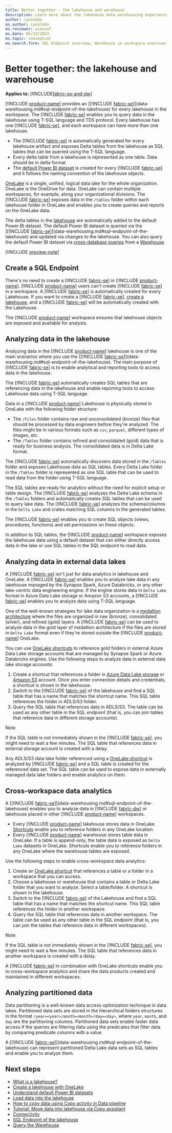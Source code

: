 ```yaml
---
title: Better together - the lakehouse and warehouse
description: Learn more about the lakehouse data warehousing experience in Microsoft Fabric.
author: cynotebo
ms.author: cynotebo
ms.reviewer: wiassaf
ms.date: 05/23/2023
ms.topic: conceptual
ms.search.form: SQL Endpoint overview, Warehouse in workspace overview # This article's title should not change. If so, contact engineering.
---
```

# Better together: the lakehouse and warehouse

**Applies to:** [!INCLUDE[fabric-se-and-dw](includes/applies-to-version/fabric-se-and-dw.md)]

[!INCLUDE [product-name](../includes/product-name.md)] provides an [[!INCLUDE [fabric-se](includes/fabric-se.md)]](data-warehousing.md#sql-endpoint-of-the-lakehouse) for every lakehouse in the workspace. The [!INCLUDE [fabric-se](includes/fabric-se.md)] enables you to query data in the lakehouse using T-SQL language and TDS protocol. Every lakehouse has one [!INCLUDE [fabric-se](includes/fabric-se.md)], and each workspace can have more than one lakehouse.

- The [!INCLUDE [fabric-se](includes/fabric-se.md)] is automatically generated for every lakehouse artifact and exposes Delta tables from the lakehouse as SQL tables that can be queried using the T-SQL language.
- Every delta table from a lakehouse is represented as one table. Data should be in delta format.
- The [default Power BI dataset](datasets.md) is created for every [!INCLUDE [fabric-se](includes/fabric-se.md)] and it follows the naming convention of the lakehouse objects.
 
[OneLake](../onelake/onelake-overview.md) is a single, unified, logical data lake for the whole organization. OneLake is the OneDrive for data. OneLake can contain multiple workspaces, for example, along your organizational divisions. The [!INCLUDE [fabric-se](includes/fabric-se.md)] exposes data in the `/tables` folder within each lakehouse folder in OneLake and enables you to create queries and reports on the OneLake data.

The delta tables in the [lakehouse](../data-engineering/lakehouse-overview.md) are automatically added to the default Power BI dataset. The default Power BI dataset is queried via the [[!INCLUDE [fabric-se](includes/fabric-se.md)]](data-warehousing.md#sql-endpoint-of-the-lakehouse) and updated via changes to the lakehouse. You can also query the default Power BI dataset via [cross-database queries](query-warehouse.md#write-a-cross-database-query) from a [Warehouse](data-warehousing.md#synapse-data-warehouse).

[!INCLUDE [preview-note](../includes/preview-note.md)]

## Create a SQL Endpoint

There's no need to create a [!INCLUDE [fabric-se](includes/fabric-se.md)] in [!INCLUDE [product-name](../includes/product-name.md)]. [!INCLUDE [product-name](../includes/product-name.md)] users can't create [!INCLUDE [fabric-se](includes/fabric-se.md)] in a workspace. A [!INCLUDE [fabric-se](includes/fabric-se.md)] is automatically created for every Lakehouse. If you want to create a [!INCLUDE [fabric-se](includes/fabric-se.md)], [create a lakehouse](../onelake/create-lakehouse-onelake.md), and a [!INCLUDE [fabric-se](includes/fabric-se.md)] will be automatically created with the Lakehouse.

The [!INCLUDE [product-name](../includes/product-name.md)] workspace ensures that lakehouse objects are exposed and available for analysis.

## Analyzing data in the lakehouse

Analyzing data in the [!INCLUDE [product-name](../includes/product-name.md)] lakehouse is one of the main scenarios where you use the [[!INCLUDE [fabric-se](includes/fabric-se.md)]](data-warehousing.md#sql-endpoint-of-the-lakehouse). The main purpose of [!INCLUDE [fabric-se](includes/fabric-se.md)] is to enable analytical and reporting tools to access data in the lakehouse.

The [!INCLUDE [fabric-se](includes/fabric-se.md)] automatically creates SQL tables that are referencing data in the lakehouse and enable reporting tools to access Lakehouse data using T-SQL language.

Data in a [!INCLUDE [product-name](../includes/product-name.md)] Lakehouse is physically stored in OneLake with the following folder structure:

- The `/Files` folder contains raw and unconsolidated (bronze) files that should be processed by data engineers before they're analyzed. The files might be in various formats such as `csv`, `parquet`, different types of images, etc.
- The `/Tables` folder contains refined and consolidated (gold) data that is ready for business analysis. The consolidated data is in Delta Lake format.

The [!INCLUDE [fabric-se](includes/fabric-se.md)] automatically discovers data stored in the `/Tables` folder and exposes Lakehouse data as SQL tables. Every Delta Lake folder in the `/Tables` folder is represented as one SQL table that can be used to read data from the folder using T-SQL language. 

The SQL tables are ready for analytics without the need for explicit setup or table design. The [!INCLUDE [fabric-se](includes/fabric-se.md)] analyzes the Delta Lake schema in the `/Tables` folders and automatically creates SQL tables that can be used to query lake data. The [!INCLUDE [fabric-se](includes/fabric-se.md)] analyzes the schema/columns in the `Delta Lake` and crates matching SQL columns in the generated tables.

The [!INCLUDE [fabric-se](includes/fabric-se.md)] enables you to create SQL objects (views, procedures, functions) and set permissions on these objects.

In addition to SQL tables, the [!INCLUDE [product-name](../includes/product-name.md)] workspace exposes the lakehouse data using a default dataset that can either directly access data in the lake or use SQL tables in the SQL endpoint to read data.

## Analyzing data in external data lakes

A [!INCLUDE [fabric-se](includes/fabric-se.md)] isn't just for data analytics in lakehouse and OneLake. A [!INCLUDE [fabric-se](includes/fabric-se.md)] enables you to analyze lake data in any lakehouse managed by the Synapse Spark, Azure Databricks, or any other lake-centric data engineering engine. If the engine stores data in `Delta Lake` format in Azure Data Lake storage or Amazon S3 accounts, a [!INCLUDE [fabric-se](includes/fabric-se.md)] enables you to analyze data using T-SQL language. 

One of the well-known strategies for lake data organization is a [medallion architecture](/azure/databricks/lakehouse/medallion) where the files are organized in raw (bronze), consolidated (silver), and refined (gold) layers. A [!INCLUDE [fabric-se](includes/fabric-se.md)] can be used to analyze data in the gold layer of medallion architecture if the files are stored in `Delta Lake` format even if they're stored outside the [!INCLUDE [product-name](../includes/product-name.md)] OneLake.

You can use [OneLake shortcuts](../data-engineering/lakehouse-shortcuts.md) to reference gold folders in external Azure Data Lake storage accounts that are managed by Synapse Spark or Azure Databricks engines.
Use the following steps to analyze data in external data lake storage accounts:

1. Create a shortcut that references a folder in [Azure Data Lake storage](../onelake/create-adls-shortcut.md) or [Amazon S3](../onelake/create-s3-shortcut.md) account. Once you enter connection details and credentials, a shortcut is shown in the lakehouse.
2. Switch to the [!INCLUDE [fabric-se](includes/fabric-se.md)] of the lakehouse and find a SQL table that has a name that matches the shortcut name. This SQL table references the folder in ADLS/S3 folder.
3. Query the SQL table that references data in ADLS/S3. The table can be used as any other table in the SQL endpoint (that is, you can join tables that reference data in different storage accounts).

> [!NOTE]
> If the SQL table is not immediately shown in the [!INCLUDE [fabric-se](includes/fabric-se.md)], you might need to wait a few minutes. The SQL table that references data in external storage account is created with a delay.

Any ADLS/S3 data lake folder referenced using a [OneLake shortcut](../data-engineering/lakehouse-shortcuts.md) is analyzed by [!INCLUDE [fabric-se](includes/fabric-se.md)] and a SQL table is created for the referenced data set. The SQL table can be used to expose data in externally managed data lake folders and enable analytics on them.

## Cross-workspace data analytics

A [[!INCLUDE [fabric-se](includes/fabric-se.md)]](data-warehousing.md#sql-endpoint-of-the-lakehouse) enables you to analyze data in [!INCLUDE [fabric-dw](includes/fabric-dw.md)] or lakehouse placed in other [!INCLUDE [product-name](../includes/product-name.md)] workspaces.

- Every [!INCLUDE [product-name](../includes/product-name.md)] lakehouse stores data in OneLake. [Shortcuts](../data-engineering/lakehouse-shortcuts.md) enable you to reference folders in any OneLake location.
- Every [!INCLUDE [product-name](../includes/product-name.md)] warehouse stores table data in OneLake. If a table is append-only, the table data is exposed as `Delta Lake` datasets in OneLake. Shortcuts enable you to reference folders in any OneLake where the warehouse tables are exposed.

Use the following steps to enable cross-workspace data analytics:

1. Create an [OneLake shortcut](../onelake/create-onelake-shortcut.md) that references a table or a folder in a workspace that you can access.
2. Choose a lakehouse or warehouse that contains a table or Delta Lake folder that you want to analyze. Select a table/folder. A shortcut is shown in the lakehouse.
3. Switch to the [!INCLUDE [fabric-se](includes/fabric-se.md)] of the Lakehouse and find a SQL table that has a name that matches the shortcut name. This SQL table references the folder in another workspace. 
4. Query the SQL table that references data in another workspace. The table can be used as any other table in the SQL endpoint (that is, you can join the tables that reference data in different workspaces).

> [!NOTE]
> If the SQL table is not immediately shown in the [!INCLUDE [fabric-se](includes/fabric-se.md)], you might need to wait a few minutes. The SQL table that references data in another workspace is created with a delay.

A [!INCLUDE [fabric-se](includes/fabric-se.md)] in combination with OneLake shortcuts enable you to cross-workspace analytics and share the data products created and maintained in different workspaces.

## Analyzing partitioned data

Data partitioning is a well-known data access optimization technique in data lakes. Partitioned data sets are stored in the hierarchical folders structures in the format `/year=<year>/month=<month>/day=<day>`, where `year`, `month`, and `day` are the partitioning columns. Partitioned data sets enable faster data access if the queries are filtering data using the predicates that filter data by comparing predicate columns with a value.

A [[!INCLUDE [fabric-se](includes/fabric-se.md)]](data-warehousing.md#sql-endpoint-of-the-lakehouse) can represent partitioned Delta Lake data sets as SQL tables and enable you to analyze them.

## Next steps

- [What is a lakehouse?](../data-engineering/lakehouse-overview.md)
- [Create a lakehouse with OneLake](../onelake/create-lakehouse-onelake.md)
- [Understand default Power BI datasets](datasets.md)
- [Load data into the lakehouse](../data-engineering/load-data-lakehouse.md)
- [How to copy data using Copy activity in Data pipeline](../data-factory/copy-data-activity.md)
- [Tutorial: Move data into lakehouse via Copy assistant](../data-factory/tutorial-move-data-lakehouse-copy-assistant.md)
- [Connectivity](connectivity.md)
- [SQL Endpoint of the lakehouse](data-warehousing.md#sql-endpoint-of-the-lakehouse)
- [Query the Warehouse](query-warehouse.md)
